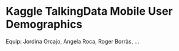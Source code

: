 # Kaggle TalkingData Mobile User Demographics

Equip: Jordina Orcajo, Angela Roca, Roger Borràs, ...

